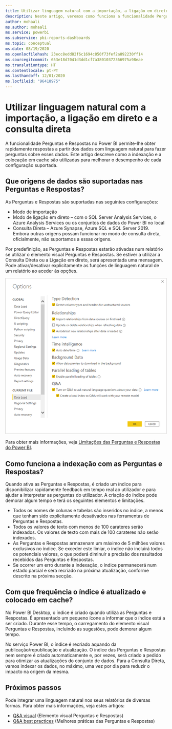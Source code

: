```yaml
---
title: Utilizar linguagem natural com a importação, a ligação em direto e a consulta direta
description: Neste artigo, veremos como funciona a funcionalidade Perguntas e Respostas com os diferentes tipos de origens de dados disponíveis no Power BI. Também vamos examinar os conceitos de indexação e colocação em cache.
author: mohaali
ms.author: mohaali
ms.service: powerbi
ms.subservice: pbi-reports-dashboards
ms.topic: conceptual
ms.date: 08/19/2020
ms.openlocfilehash: 23ecc8edd82f6c1694c850f73fef2a892230ff14
ms.sourcegitcommit: 653e18d7041d3dd1cf7a38010372366975a98eae
ms.translationtype: HT
ms.contentlocale: pt-PT
ms.lasthandoff: 12/01/2020
ms.locfileid: "96418975"
---
```

# <a name="use-natural-language-with-import-live-connect-and-direct-query"></a>Utilizar linguagem natural com a importação, a ligação em direto e a consulta direta

A funcionalidade Perguntas e Respostas no Power BI permite-lhe obter rapidamente respostas a partir dos dados com linguagem natural para fazer perguntas sobre esses dados. Este artigo descreve como a indexação e a colocação em cache são utilizadas para melhorar o desempenho de cada configuração suportada.

## <a name="what-data-sources-are-supported-in-qa"></a>Que origens de dados são suportadas nas Perguntas e Respostas?

As Perguntas e Respostas são suportadas nas seguintes configurações:

- Modo de importação
- Modo de ligação em direto – com o SQL Server Analysis Services, o Azure Analysis Services ou os conjuntos de dados do Power BI no local
- Consulta Direta – Azure Synapse, Azure SQL e SQL Server 2019. Embora outras origens possam funcionar no modo de consulta direta, oficialmente, não suportamos a essas origens.

Por predefinição, as Perguntas e Respostas estarão ativadas num relatório se utilizar o elemento visual Perguntas e Respostas. Se estiver a utilizar a Consulta Direta ou a Ligação em direto, será apresentada uma mensagem. Pode ativar/desativar explicitamente as funções de linguagem natural de um relatório ao aceder às opções.

![Opções do ambiente de trabalho das Perguntas e Respostas](media/qna-desktop-options.png)

Para obter mais informações, veja [Limitações das Perguntas e Respostas do Power BI](q-and-a-limitations.md).

## <a name="how-does-indexing-work-with-qa"></a>Como funciona a indexação com as Perguntas e Respostas?

Quando ativa as Perguntas e Respostas, é criado um índice para disponibilizar rapidamente feedback em tempo real ao utilizador e para ajudar a interpretar as perguntas do utilizador. A criação do índice pode demorar algum tempo e terá os seguintes elementos e limitações.

- Todos os nomes de colunas e tabelas são inseridos no índice, a menos que tenham sido explicitamente desativados nas ferramentas de Perguntas e Respostas.
- Todos os valores de texto com menos de 100 carateres serão indexados. Os valores de texto com mais de 100 carateres não serão indexados. 
- As Perguntas e Respostas armazenam um máximo de 5 milhões valores exclusivos no índice. Se exceder este limiar, o índice não incluirá todos os potenciais valores, o que poderá diminuir a precisão dos resultados recebidos das Perguntas e Respostas.
- Se ocorrer um erro durante a indexação, o índice permanecerá num estado parcial e será recriado na próxima atualização, conforme descrito na próxima secção.

## <a name="how-often-is-the-index-refreshed-and-cached"></a>Com que frequência o índice é atualizado e colocado em cache?

No Power BI Desktop, o índice é criado quando utiliza as Perguntas e Respostas. É apresentado um pequeno ícone a informar que o índice está a ser criado. Durante esse tempo, o carregamento do elemento visual Perguntas e Respostas, incluindo as sugestões, pode demorar algum tempo.

No serviço Power BI, o índice é recriado aquando da publicação/republicação e atualização. O índice das Perguntas e Respostas nem sempre é criado automaticamente e, por vezes, será criado a pedido para otimizar as atualizações do conjunto de dados. Para a Consulta Direta, vamos indexar os dados, no máximo, uma vez por dia para reduzir o impacto na origem da mesma.

## <a name="next-steps"></a>Próximos passos

Pode integrar uma linguagem natural nos seus relatórios de diversas formas. Para obter mais informações, veja estes artigos:

* [Q&A visual](../visuals/power-bi-visualization-q-and-a.md) (Elemento visual Perguntas e Respostas)
* [Q&A best practices](q-and-a-best-practices.md) (Melhores práticas das Perguntas e Respostas)
